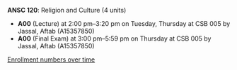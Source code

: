 **ANSC 120**: Religion and Culture (4 units)

- **A00** (Lecture) at 2:00 pm–3:20 pm on Tuesday, Thursday at CSB 005 by Jassal, Aftab (A15357850)
- **A00** (Final Exam) at 3:00 pm–5:59 pm on Thursday at CSB 005 by Jassal, Aftab (A15357850)

[Enrollment numbers over time](./ANSC120.tsv)
